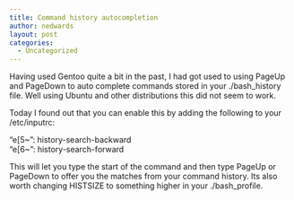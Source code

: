 ```yaml
---
title: Command history autocompletion
author: nedwards
layout: post
categories:
  - Uncategorized
---
```

Having used Gentoo quite a bit in the past, I had got used to using PageUp and PageDown to auto complete commands stored in your ./bash_history file. Well using Ubuntu and other distributions this did not seem to work.

Today I found out that you can enable this by adding the following to your /etc/inputrc:

“e[5~”: history-search-backward  
“e[6~”: history-search-forward

This will let you type the start of the command and then type PageUp or PageDown to offer you the matches from your command history. Its also worth changing HISTSIZE to something higher in your ./bash_profile.
